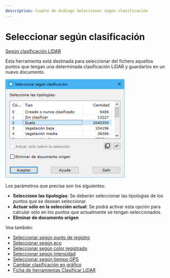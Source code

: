 ```yaml
---
description: Cuadro de diálogo Seleccionar según clasificación
---
```


# Seleccionar según clasificación

[Según clasificación LIDAR](./)

Esta herramienta está destinada para seleccionar del fichero aquellos puntos que tengan una determinada clasificación LiDAR y guardarlos en un nuevo documento.

![Cuadro de diálogo Seleccionar según clasificación](<../../../.gitbook/assets/image (131).png>)

Los parámetros que precisa son los siguientes:

* **Seleccione las tipologías**: Se deberán seleccionar las tipologías de los puntos que se desean seleccionar.
* **Actuar sólo en la selección actual**: Se podrá activar esta opción para calcular sólo en los puntos que actualmente se tengan seleccionados.
* **Eliminar de documento origen**

Vea también:

* [Seleccionar según punto de registro](../segun-punto-de-registro/seleccionar-segun-punto-de-registro.md)
* [Seleccionar según eco](../segun-eco-lidar/seleccionar-segun-eco.md)
* [Seleccionar según color registrado](../segun-color-registrado/seleccionar-segun-color-registrado.md)
* [Seleccionar según intensidad](../segun-intensidad/seleccionar-segun-intensidad.md)
* [Seleccionar según tiempo GPS](../segun-tiempo-gps/seleccionar-segun-tiempo-gps.md)
* [Cambiar clasificación en gráfico](../editar/cambiar-clasificacion-en-grafico.md)
* [Ficha de herramientas Clasificar LiDAR](../../fichas-de-herramientas/ficha-de-herramientas-clasificar-lidar.md)
